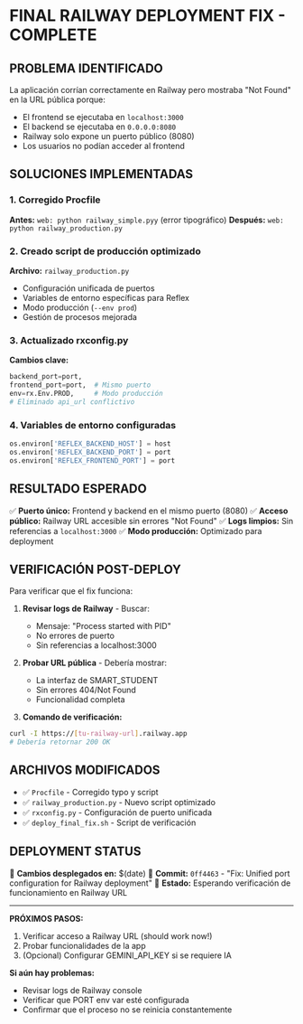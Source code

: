 # FINAL RAILWAY DEPLOYMENT FIX - COMPLETE

## PROBLEMA IDENTIFICADO
La aplicación corrían correctamente en Railway pero mostraba "Not Found" en la URL pública porque:
- El frontend se ejecutaba en `localhost:3000` 
- El backend se ejecutaba en `0.0.0.0:8080`
- Railway solo expone un puerto público (8080)
- Los usuarios no podían acceder al frontend

## SOLUCIONES IMPLEMENTADAS

### 1. Corregido Procfile
**Antes:** `web: python railway_simple.pyy` (error tipográfico)
**Después:** `web: python railway_production.py`

### 2. Creado script de producción optimizado
**Archivo:** `railway_production.py`
- Configuración unificada de puertos
- Variables de entorno específicas para Reflex
- Modo producción (`--env prod`)
- Gestión de procesos mejorada

### 3. Actualizado rxconfig.py
**Cambios clave:**
```python
backend_port=port,
frontend_port=port,  # Mismo puerto
env=rx.Env.PROD,     # Modo producción
# Eliminado api_url conflictivo
```

### 4. Variables de entorno configuradas
```python
os.environ['REFLEX_BACKEND_HOST'] = host
os.environ['REFLEX_BACKEND_PORT'] = port
os.environ['REFLEX_FRONTEND_PORT'] = port
```

## RESULTADO ESPERADO
✅ **Puerto único:** Frontend y backend en el mismo puerto (8080)
✅ **Acceso público:** Railway URL accesible sin errores "Not Found"
✅ **Logs limpios:** Sin referencias a `localhost:3000`
✅ **Modo producción:** Optimizado para deployment

## VERIFICACIÓN POST-DEPLOY
Para verificar que el fix funciona:

1. **Revisar logs de Railway** - Buscar:
   - Mensaje: "Process started with PID"
   - No errores de puerto
   - Sin referencias a localhost:3000

2. **Probar URL pública** - Debería mostrar:
   - La interfaz de SMART_STUDENT
   - Sin errores 404/Not Found
   - Funcionalidad completa

3. **Comando de verificación:**
```bash
curl -I https://[tu-railway-url].railway.app
# Debería retornar 200 OK
```

## ARCHIVOS MODIFICADOS
- ✅ `Procfile` - Corregido typo y script
- ✅ `railway_production.py` - Nuevo script optimizado  
- ✅ `rxconfig.py` - Configuración de puerto unificada
- ✅ `deploy_final_fix.sh` - Script de verificación

## DEPLOYMENT STATUS
🚀 **Cambios desplegados en:** $(date)
📍 **Commit:** `0ff4463` - "Fix: Unified port configuration for Railway deployment"
🔄 **Estado:** Esperando verificación de funcionamiento en Railway URL

---

**PRÓXIMOS PASOS:**
1. Verificar acceso a Railway URL (should work now!)
2. Probar funcionalidades de la app
3. (Opcional) Configurar GEMINI_API_KEY si se requiere IA

**Si aún hay problemas:**
- Revisar logs de Railway console
- Verificar que PORT env var esté configurada
- Confirmar que el proceso no se reinicia constantemente
